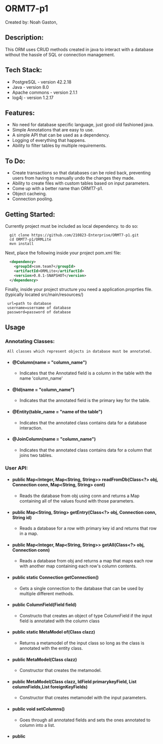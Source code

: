 # ORMT7-p1
Created by: Noah Gaston,

## Description:
  This ORM uses CRUD methods created in java to interact with a database without the hassle of SQL or connection management.
## Tech Stack:
  * PostgreSQL - version 42.2.18  
  * Java - version 8.0  
  * Apache commons - version 2.1.1  
  * log4j - version 1.2.17
## Features:
  * No need for database specific language, just good old fashioned java.
  * Simple Annotations that are easy to use.
  * A simple API that can be used as a dependency.
  * Logging of everything that happens.
  * Ability to filter tables by multiple requirements.
## To Do:
  * Create transactions so that databases can be roled back, preventing users from having to manually undo the changes they made.
  * Ability to create files with custom tables based on input parameters.
  * Come up with a better name than ORMT7-p1.
  * Object cacheing.
  * Connection pooling.
## Getting Started:
Currently project must be included as local dependency. to do so:
```shell
  git clone https://github.com/210823-Enterprise/ORMT7-p1.git
  cd ORMT7-p1/ORMLite
  mvn install
```
Next, place the following inside your project pom.xml file:
```XML
  <dependency>
    <groupId>com.team7</groupId>
    <artifactId>ORMLite</artifactId>
    <version>0.0.1-SNAPSHOT</version>
  </dependency>

```
Finally, inside your project structure you need a application.proprties file. 
 (typically located src/main/resources/)
 ``` 
  url=path to database
  username=username of database
  password=password of database  
  ```
## Usage
  ### Annotating Classes:
     All classes which represent objects in database must be annotated.
   - #### @Column(name = "column_name")  
      - Indicates that the Annotated field is a column in the table with the name 'column_name'  
   - #### @Id(name = "column_name") 
      - Indicates that the annotated field is the primary key for the table.
   - #### @Entity(table_name = "name of the table")
      - Indicates that the annotated class contains data for a database interaction.
   - #### @JoinColumn(name = "column_name")
      - Indicates that the annotated class contains data for a column that joins two tables.
  ### User API:
   - #### public Map<Integer, Map<String, String>> readFromDb(Class<?> obj, Connection conn, Map<String, String> cont)
      - Reads the database from obj using conn and returns a Map containing all of the values found with those parameters.
   - #### public Map<String, String> getEntry(Class<?> obj, Connection conn, String id)
      - Reads a database for a row with primary key id and returns that row in a map.
   - #### public Map<Integer, Map<String, String>> getAll(Class<?> obj, Connection conn)
      - Reads a database from obj and returns a map that maps each row with another map containing each row's column contents.
   - #### public static Connection getConnection()
      - Gets a single connection to the database that can be used by multiple different methods.
   - #### public ColumnField(Field field)
      - Constructo that creates an object of type ColumnField if the input field is annotated with the column class
   - #### public static <T> MetaModel<T> of(Class<T> clazz)
      - Returns a metamodel of the input class so long as the class is annotated with the entity class.
   - #### public MetaModel(Class<T> clazz)
      - Constructor that creates the metamodel.
   - #### public MetaModel(Class<T> clazz, IdField primarykeyField, List<ColumnField> columnFields,List<ForeignKeyField> foreignKeyFields) 
      - Constructor that creates metamodel with the input parameters.
   - #### public void setColumns()
      - Goes through all annotated fields and sets the ones annotated to column into a list.
   - #### public 

